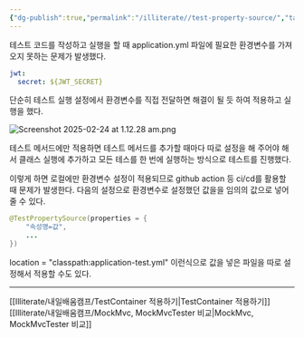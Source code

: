 ```yaml
---
{"dg-publish":true,"permalink":"/illiterate//test-property-source/","tags":["test","property"],"noteIcon":"","created":"2025-02-24T22:34:00","updated":"2025-03-12T02:52:01+09:00"}
---
```


테스트 코드를 작성하고 실행을 할 때 application.yml 파일에 필요한 환경변수를 가져오지 못하는 문제가 발생했다.

```yml
jwt:
  secret: ${JWT_SECRET}
```

단순히 테스트 실행 설정에서 환경변수를 직접 전달하면 해결이 될 듯 하여 적용하고 실행을 했다.

![Screenshot 2025-02-24 at 1.12.28 am.png](/img/user/98.%20Attach/img/Screenshot%202025-02-24%20at%201.12.28%20am.png)

테스트 메서드에만 적용하면 테스트 메서드를 추가할 때마다 따로 설정을 해 주어야 해서 클래스 실행에 추가하고 모든 테스를 한 번에 실행하는 방식으로 테스트를 진행했다.

이렇게 하면 로컬에만 환경변수 설정이 적용되므로 github action 등 ci/cd를 활용할 때 문제가 발생한다. 다음의 설정으로 환경변수로 설정했던 값을을 임의의 값으로 넣어줄 수 있다.

```java
@TestPropertySource(properties = {
	"속성명=값",
	...
})
```

location = "classpath:application-test.yml" 이런식으로 값을 넣은 파일을 따로 설정해서 적용할 수도 있다.

---
[[Illiterate/내일배움캠프/TestContainer 적용하기\|TestContainer 적용하기]]
[[Illiterate/내일배움캠프/MockMvc, MockMvcTester 비교\|MockMvc, MockMvcTester 비교]]